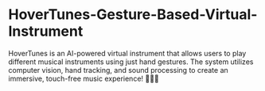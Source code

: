 # HoverTunes-Gesture-Based-Virtual-Instrument
HoverTunes is an AI-powered virtual instrument that allows users to play different musical instruments using just hand gestures. The system utilizes computer vision, hand tracking, and sound processing to create an immersive, touch-free music experience! 🎸🎹🥁
